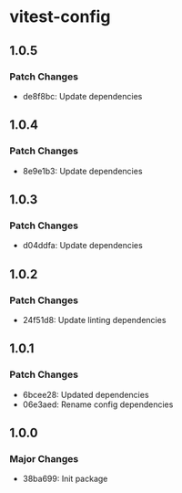 # vitest-config

## 1.0.5

### Patch Changes

- de8f8bc: Update dependencies

## 1.0.4

### Patch Changes

- 8e9e1b3: Update dependencies

## 1.0.3

### Patch Changes

- d04ddfa: Update dependencies

## 1.0.2

### Patch Changes

- 24f51d8: Update linting dependencies

## 1.0.1

### Patch Changes

- 6bcee28: Updated dependencies
- 06e3aed: Rename config dependencies

## 1.0.0

### Major Changes

- 38ba699: Init package
